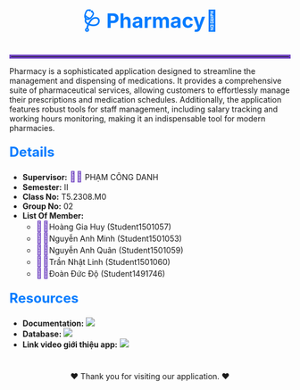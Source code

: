 <h1 style="font-size: 36px; font-weight: bold; text-align: center; color: #007BFF;">
    <span style="font-size: 36px;">🩺</span> Pharmacy<span style="font-size: 36px;">💊</span> 
</h1>
<hr style="border: 3px solid #6f42c1;">
<p>Pharmacy is a sophisticated application designed to streamline the management and dispensing of medications. It provides a comprehensive suite of pharmaceutical services, allowing customers to effortlessly manage their prescriptions and medication schedules. Additionally, the application features robust tools for staff management, including salary tracking and working hours monitoring, making it an indispensable tool for modern pharmacies.</p>

<h2 style="font-size: 24px; margin-top: 20px; color: #007BFF;">Details</h2>
<ul>
    <li><strong>Supervisor:</strong> 
        <span style="font-size: 18px; color: #6f42c1;">👨‍🏫</span> PHẠM CÔNG DANH
    </li>
    <li><strong>Semester:</strong> II</li>
    <li><strong>Class No:</strong> T5.2308.M0</li>
    <li><strong>Group No:</strong> 02</li>
    <li><strong>List Of Member:</strong> 
        <ul>
            <li><span style="font-size: 18px; color: #6f42c1;">👨‍🎓</span>Hoàng Gia Huy (Student1501057)</li>
            <li><span style="font-size: 18px; color: #6f42c1;">👨‍🎓</span>Nguyễn Anh Minh (Student1501053)</li>
            <li><span style="font-size: 18px; color: #6f42c1;">👨‍🎓</span>Nguyễn Anh Quân (Student1501059)</li>
            <li> <span style="font-size: 18px; color: #6f42c1;">👨‍🎓</span>Trần Nhật Linh (Student1501060)</li>
            <li><span style="font-size: 18px; color: #6f42c1;">👨‍🎓</span>Đoàn Đức Độ (Student1491746)</li>
        </ul>
    </li>
</ul>

<h2 style="font-size: 24px; margin-top: 20px; color: #007BFF;">Resources</h2>
<ul>
    <li><strong>Documentation:</strong> 
        <a href="https://github.com/huyhoanglc/Phamarcy/blob/main/Pharmacy_Group02_T5.2308.M0.docx" style="color: #6f42c1;">
            <img src="https://img.shields.io/badge/GitHub-Documentation-blue?style=flat-square&logo=github">
        </a>
    </li>
    <li><strong>Database:</strong> 
        <a href="https://github.com/huyhoanglc/Phamarcy/blob/main/Phamarcy.bak" style="color: #6f42c1;">
            <img src="https://img.shields.io/badge/GitHub-Database-blue?style=flat-square&logo=github">
        </a>
    </li>
    <li><strong>Link video giới thiệu app:</strong> 
        <a href="https://www.youtube.com/watch?v=ul8Kn-_z0Gk" style="color: #c82333;">
            <img src="https://img.shields.io/badge/YouTube-Introduction-red?style=flat-square&logo=youtube">
        </a>
    </li>
</ul>

<div style="text-align: center; margin-top: 40px;">
    ❤️ Thank you for visiting our application. ❤️
</div>